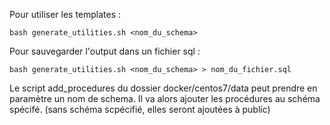 Pour utiliser les templates :
```
bash generate_utilities.sh <nom_du_schema>
```

Pour sauvegarder l'output dans un fichier sql :
```
bash generate_utilities.sh <nom_du_schema> > nom_du_fichier.sql
```


Le script add_procedures du dossier docker/centos7/data peut prendre en paramètre un nom de schema.
Il va alors ajouter les procédures au schéma spécifé. (sans schéma scpécifié, elles seront ajoutées à public)
